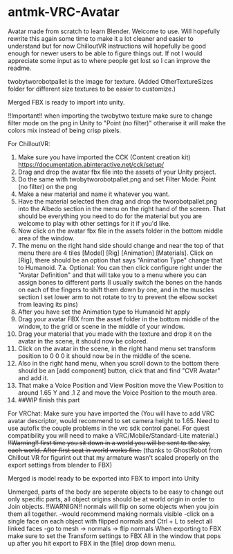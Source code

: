# antmk-VRC-Avatar
Avatar made from scratch to learn Blender. Welcome to use. 
Will hopefully rewrite this again some time to make it a lot cleaner and easier to understand but for now ChilloutVR instructions will hopefully be good enough for newer users to be able to figure things out. If not I would appreciate some input as to where people get lost so I can improve the readme. 

twobytworobotpallet is the image for texture. (Added OtherTextureSizes folder for different size textures to be easier to customize.)

Merged FBX is ready to import into unity. 

!!Important!! when importing the twobytwo texture make sure to change filter mode on the png in Unity to "Point (no filter)"
otherwise it will make the colors mix instead of being crisp pixels. 

For ChilloutVR:
1. Make sure you have imported the CCK (Content creation kit) https://documentation.abinteractive.net/cck/setup/
2. Drag and drop the avatar fbx file into the assets of your Unity project.
3. Do the same with twobytworobotpallet.png and set Filter Mode: Point (no filter) on the png
4. Make a new material and name it whatever you want.
5. Have the material selected then drag and drop the tworobotpallet.png into the Albedo section in the menu on the right hand of the screen.
That should be everything you need to do for the material but you are welcome to play with other settings for it if you'd like.
6. Now click on the avatar fbx file in the assets folder in the bottom middle area of the window.
7. The menu on the right hand side should change and near the top of that menu there are 4 tiles [Model] [Rig] [Animation] [Materials].
Click on [Rig], there should be an option that says "Animation Type" change that to Humanoid.
7.a. Optional: You can then click configure right under the "Avatar Definition" and that will take you to a menu where you can assign bones to different parts
(I usually switch the bones on the hands on each of the fingers to shift them down by one, and in the muscles section I set lower arm to not rotate to try to prevent the elbow socket from leaving its pins)
8. After you have set the Animation type to Humanoid hit apply
9. Drag your avatar FBX from the asset folder in the bottom middle of the window, to the grid or scene in the middle of your window.
10. Drag your material that you made with the texture and drop it on the avatar in the scene, it should now be colored.
11. Click on the avatar in the scene, in the right hand menu set transform position to 0 0 0 it should now be in the middle of the scene.
12. Also in the right hand menu, when you scroll down to the bottom there should be an [add component] button, click that and find "CVR Avatar" and add it.
13. That make a Voice Position and View Position move the View Position to around 1.65 Y and .1 Z and move the Voice Position to the mouth area.
14. ##WIP finish this part

For VRChat:
Make sure you have imported the 
(You will have to add VRC avatar descriptor,
would recommend to set camera height to 1.65.
Need to use autofix the couple problems in the vrc sdk control panel.
For quest compatibility you will need to make a VRC/Mobile/Standard-Lite material.)
~~!!Warning!! first time you sit down in a world you will be sent to the sky, each world. After first seat in world works fine.~~
(thanks to GhostRobot from Chillout VR for figurint out that my armature wasn't scaled properly on the export settings from blender to FBX)

Merged is model ready to be exported into FBX to import into Unity

Unmerged, parts of the body are seperate objects to be easy to change out only specific parts, all object origins should be at world origin
in order to Join objects.
!!WARNIGN!! normals will flip on some objects when you join them all together. 
-would recommend making normals visible
-click on a single face on each object with flipped normals and Ctrl + L to select all linked faces
-go to mesh -> normals -> flip normals
When exporting to FBX make sure to set the Transform settings to FBX All in the window that pops up after
you hit export to FBX in the [file] drop down menu.
